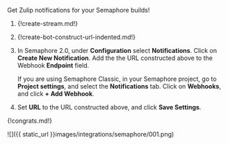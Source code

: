 Get Zulip notifications for your Semaphore builds!

1. {!create-stream.md!}

1. {!create-bot-construct-url-indented.md!}

1. In Semaphore 2.0, under **Configuration** select **Notifications**. Click on
   **Create New Notification**. Add the the URL constructed above to the Webhook
   **Endpoint** field.

    If you are using Semaphore Classic, in your Semaphore project, go to
   **Project settings**, and select the **Notifications** tab. Click on
   **Webhooks**, and click **+ Add Webhook**.

1. Set **URL** to the URL constructed above, and click
   **Save Settings**.

{!congrats.md!}

![]({{ static_url }}images/integrations/semaphore/001.png)

